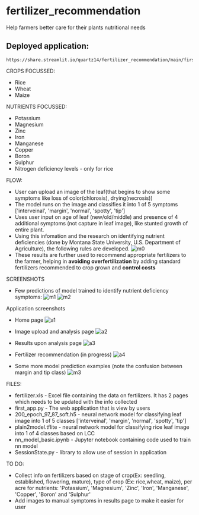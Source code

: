 # fertilizer_recommendation
Help farmers better care for their plants nutritional needs

## Deployed application: 
    https://share.streamlit.io/quartz14/fertilizer_recommendation/main/first_app.py

CROPS FOCUSSED:
* Rice
* Wheat
* Maize

NUTRIENTS FOCUSSED:
* Potassium
* Magnesium
* Zinc
* Iron
* Manganese
* Copper
* Boron
* Sulphur
* Nitrogen deficiency levels - only for rice

FLOW:
* User can upload an image of the leaf(that begins to show some symptoms like loss of color(chlorosis), drying(necrosis))
* The model runs on the image and classifies it into 1 of 5 symptoms ['interveinal', 'margin', 'normal', 'spotty', 'tip']
* Uses user input on age of leaf (new/old/middle) and presence of 4 additional symptoms (not capture in leaf image), like stunted growth of entire plant.
* Using this infomation and the research on identifying nutrient deficiencies (done by Montana State University, U.S. Department of Agriculture), the following rules are developed.
![m0](model_results/rules.png)
* These results are further used to recommend appropriate fertilizers to the farmer, helping in **avoiding overfertilization** by adding standard fertilizers recommended to crop grown and **control costs**

SCREENSHOTS
* Few predictions of model trained to identify nutrient deficiency symptoms:
![m1](model_results/model_pred2_200.JPG)
![m2](model_results/test_conf.JPG)

Application screenshots
* Home page 
![a1](web_app/homepage.JPG)

* Image upload and analysis page
![a2](web_app/analysis_upload.JPG)

* Results upon analysis page
![a3](web_app/result_all.JPG)

* Fertilizer recommendation (in progress)
![a4](web_app/fertilizer_schedule_customised.JPG)

* Some more model prediction examples (note the confusion between margin and tip class)
![m3](model_results/model_pred3_200_tip.JPG)

FILES:
* fertilizer.xls - Excel file containing the data on fertilizers. It has 2 pages which needs to be updated with the info collected
* first_app.py - The web application that is view by users
* 200_epoch_97_87_soft.h5 - neural network model for classifying leaf image into 1 of 5 classes ['interveinal', 'margin', 'normal', 'spotty', 'tip']
* plain2model.tflite - neural network model for classifying rice leaf image into 1 of 4 classes based on LCC
* nn_model_basic.ipynb - Jupyter notebook containing code used to train nn model
* SessionState.py - library to allow use of session in application

TO DO:
* Collect info on fertilizers based on stage of crop(Ex: seedling, established, flowering, mature), type of crop (Ex: rice,wheat, maize), per acre for nutrients: 'Potassium', 'Magnesium', 'Zinc', 'Iron', 'Manganese', 'Copper', 'Boron' and 'Sulphur'
* Add images to manual symptoms in results page to make it easier for user
